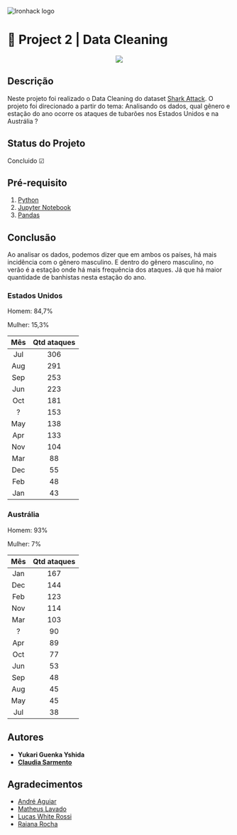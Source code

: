 ![Ironhack logo](https://i.imgur.com/1QgrNNw.png)

# 🧹 Project 2 | Data Cleaning

<p align="center">
  <img src="https://media.giphy.com/media/Ycr587EkQo8KY/giphy.gif">
</p>


## Descrição
Neste projeto foi realizado o Data Cleaning do dataset [Shark Attack](https://www.kaggle.com/teajay/global-shark-attacks).
O projeto foi direcionado a partir do tema: Analisando os dados, qual gênero e estação do ano ocorre os ataques de tubarões nos Estados Unidos e na Austrália ? 

## Status do Projeto
Concluido ☑

## Pré-requisito
1. [Python](https://www.python.org/)
2. [Jupyter Notebook](https://jupyter.org/try)
3. [Pandas](https://pandas.pydata.org/)

## Conclusão

Ao analisar os dados, podemos dizer que em ambos os países, há mais incidência com o gênero masculino. E dentro do gênero masculino, no verão é a estação onde há mais frequência dos ataques. Já que há maior quantidade de banhistas nesta estação do ano.

### Estados Unidos
Homem:  84,7%

Mulher: 15,3%

Mês  | Qtd ataques
:---:|:-----------:
Jul  |   306
Aug  |   291
Sep  |   253
Jun  |   223
Oct  |   181
 ?   |   153
May  |   138
Apr  |   133
Nov  |   104
Mar  |    88
Dec  |    55
Feb  |    48
Jan  |    43

### Austrália
Homem:  93%

Mulher:  7%

Mês  | Qtd ataques
:---:|:-----------:
Jan  |  167
Dec  |  144
Feb  |  123
Nov  |  114
Mar  |  103
 ?   |   90
Apr  |   89
Oct  |   77
Jun  |   53
Sep  |   48
Aug  |   45
May  |   45
Jul  |   38

## Autores
+ **Yukari Guenka Yshida**
+ **[Claudia Sarmento](github.com/claudia-sarmento)**

## Agradecimentos
+ [André Aguiar](https://github.com/aguiarandre)
+ [Matheus Lavado](https://github.com/matheuslavado)
+ [Lucas White Rossi](https://github.com/LucasWhiteRossi)
+ [Raiana Rocha](https://github.com/Rairocha)